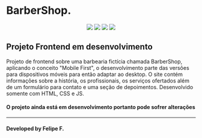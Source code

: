 # BarberShop.

<div align="center">
    
  <div>
      <img src="https://img.shields.io/github/repo-size/felpfsf/barbershop">
      <img src="https://img.shields.io/github/last-commit/felpfsf/barbershop">
      <img src="https://img.shields.io/github/languages/count/felpfsf/barbershop">
      <img src="https://img.shields.io/github/languages/top/felpfsf/barbershop">
  </div> 
</div>

## Projeto Frontend em desenvolvimento


Projeto de frontend sobre uma barbearia fictícia chamada BarberShop, aplicando o conceito "Mobile First", o desenvolvimento parte das versões para dispositivos móveis para então adaptar ao desktop. O site contém informações sobre a história, os profissionais, os serviços ofertados além de um formulário para contato e uma seção de depoimentos. Desenvolvido somente com HTML, CSS e JS.

#### O projeto ainda está em desenvolvimento portanto pode sofrer alterações


---

#### Developed by Felipe F.
